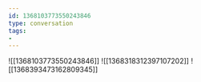 ```yaml
---
id: 1368103773550243846
type: conversation
tags:
- 
---
```

![[1368103773550243846]]
![[1368318312397107202]]
![[1368393473162809345]]

